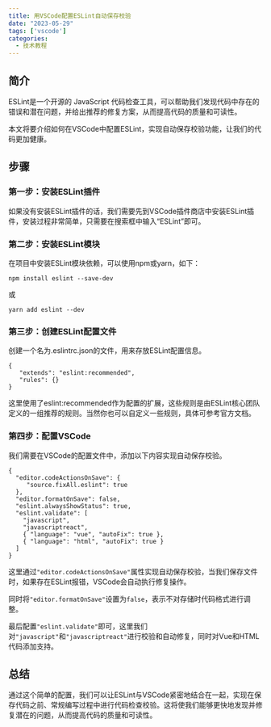 ```yaml
---
title: 用VSCode配置ESLint自动保存校验
date: "2023-05-29"
tags: ['vscode']
categories:
  - 技术教程
---
```


## 简介

ESLint是一个开源的 JavaScript 代码检查工具，可以帮助我们发现代码中存在的错误和潜在问题，并给出推荐的修复方案，从而提高代码的质量和可读性。

本文将要介绍如何在VSCode中配置ESLint，实现自动保存校验功能，让我们的代码更加健康。

## 步骤

### 第一步：安装ESLint插件

如果没有安装ESLint插件的话，我们需要先到VSCode插件商店中安装ESLint插件，安装过程非常简单，只需要在搜索框中输入“ESLint”即可。


### 第二步：安装ESLint模块

在项目中安装ESLint模块依赖，可以使用npm或yarn，如下：

```
npm install eslint --save-dev
```

或

```
yarn add eslint --dev
```

### 第三步：创建ESLint配置文件

创建一个名为.eslintrc.json的文件，用来存放ESLint配置信息。

```
{
   "extends": "eslint:recommended",
   "rules": {}
}
```

这里使用了eslint:recommended作为配置的扩展，这些规则是由ESLint核心团队定义的一组推荐的规则。当然你也可以自定义一些规则，具体可参考官方文档。

### 第四步：配置VSCode

我们需要在VSCode的配置文件中，添加以下内容实现自动保存校验。

```
{
  "editor.codeActionsOnSave": {
     "source.fixAll.eslint": true
  },
  "editor.formatOnSave": false,
  "eslint.alwaysShowStatus": true,
  "eslint.validate": [
    "javascript",
    "javascriptreact",
    { "language": "vue", "autoFix": true },
    { "language": "html", "autoFix": true }
  ]
}
```

这里通过`"editor.codeActionsOnSave"`属性实现自动保存校验，当我们保存文件时，如果存在ESLint报错，VSCode会自动执行修复操作。

同时将`"editor.formatOnSave"`设置为`false`，表示不对存储时代码格式进行调整。

最后配置`"eslint.validate"`即可，这里我们对`"javascript"`和`"javascriptreact"`进行校验和自动修复，同时对Vue和HTML代码添加支持。

## 总结

通过这个简单的配置，我们可以让ESLint与VSCode紧密地结合在一起，实现在保存代码之前、常规编写过程中进行代码检查校验。这将使我们能够更快地发现并修复潜在的问题，从而提高代码的质量和可读性。

